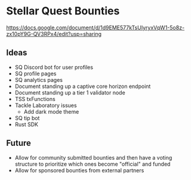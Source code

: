 # Stellar Quest Bounties
https://docs.google.com/document/d/1d9EME577kTsUIyryxVqW1-5o8z-zx10pY9G-QV3RPx4/edit?usp=sharing

## Ideas
- SQ Discord bot for user profiles
- SQ profile pages
- SQ analytics pages
- Document standing up a captive core horizon endpoint
- Document standing up a tier 1 validator node
- TSS txFunctions
- Tackle Laboratory issues
  - Add dark mode theme
- SQ tip bot
- Rust SDK

## Future
- Allow for community submitted bounties and then have a voting structure to prioritize which ones become "official" and funded
- Allow for sponsored bounties from external partners
